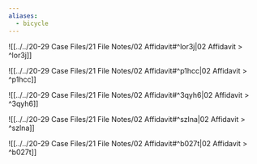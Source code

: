 ```yaml
---
aliases:
  - bicycle
---
```

![[../../20-29 Case Files/21 File Notes/02 Affidavit#^lor3j|02 Affidavit > ^lor3j]]

![[../../20-29 Case Files/21 File Notes/02 Affidavit#^p1hcc|02 Affidavit > ^p1hcc]]

![[../../20-29 Case Files/21 File Notes/02 Affidavit#^3qyh6|02 Affidavit > ^3qyh6]]

![[../../20-29 Case Files/21 File Notes/02 Affidavit#^szlna|02 Affidavit > ^szlna]]

![[../../20-29 Case Files/21 File Notes/02 Affidavit#^b027t|02 Affidavit > ^b027t]]

